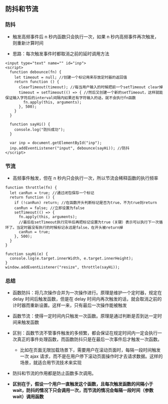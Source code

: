 ## 防抖和节流

### 防抖

- 触发高频事件后 n 秒内函数只会执行一次，如果 n 秒内高频事件再次触发，则重新计算时间

- 思路：每次触发事件时都取消之前的延时调用方法

```
<input type="text" name="" id="inp">
<script>
  function debounce(fn) {
    let timeout = null; //创建一个标记用来存放定时器的返回值
    return function () {
      clearTimeout(timeout); //每当用户输入的时候把前一个setTimeout clear掉
      timeout = setTimeout(() => { //然后又创建一个新的setTimeout，这样就能保证输入字符后的interval间隔内如果还有字符输入的话，就不会执行fn函数
        fn.apply(this, arguments);
      }, 500);
    }
  }

  function sayHi() {
    console.log("防抖成功");
  }

  var inp = document.getElementById("inp");
  inp.addEventListener("input", debounce(sayHi)); //防抖
</script>
```

### 节流

- 高频事件触发，但在 n 秒内只会执行一次，所以节流会稀释函数的执行频率

```
function throttle(fn) {
  let canRun = true; //通过闭包保存一个标记
  return function () {
    if (!canRun) return; //在函数开头判断标记是否为true，不为true则return
    canRun = false; //立即设置为false
    setTimeout(() => {
      fn.apply(this, arguments);
      //最后在setTimeout执行完毕后再把标记设置为true（关键）表示可以执行下一次循环了。当定时器没有执行的时候标记永远是false，在开头被return掉
      canRun = true;
    }, 500);
  }
}

function sayHi(e) {
  console.log(e.target.innerWidth, e.target.innerHeight);
}
window.addEventListener("resize", throttle(sayHi));
```

### 总结

- 函数防抖：将几次操作合并为一次操作进行。原理是维护一个定时器，规定在 delay 时间后触发函数，但是在 delay 时间内再次触发的话，就会取消之前的计时器而重新设置。这样一来，只有最后一次操作能被触发

- 函数节流：使得一定时间内只触发一次函数。原理是通过判断是否到达一定时间来触发函数

- 区别：函数节流不管事件触发的多频繁，都会保证在规定时间内一定会执行一次真正的事件处理函数，而函数防抖只是在最后一次事件后才触发一次函数。

  - 比如在页面无限加载场景下，需要用户在滚动页面时，每隔一段时间触发一次 ajax 请求，而不是在用户停下滚动页面操作时才去请求数据。这样的场景，就适合用节流技术来实现

- 防抖和节流的作用都是防止函数多次调用。

- **区别在于，假设一个用户一直触发这个函数，且每次触发函数的间隔小于 wait，防抖的情况下只会调用一次，而节流的情况会每隔一段时间（参数 wait）调用函数**
